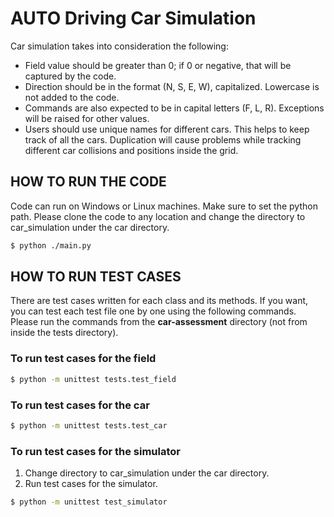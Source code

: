# AUTO Driving Car Simulation

Car simulation takes into consideration the following:

- Field value should be greater than 0; if 0 or negative, that will be captured by the code.
- Direction should be in the format (N, S, E, W), capitalized. Lowercase is not added to the code.
- Commands are also expected to be in capital letters (F, L, R). Exceptions will be raised for other values.
- Users should use unique names for different cars. This helps to keep track of all the cars. Duplication will cause problems while tracking different car collisions and positions inside the grid.

## HOW TO RUN THE CODE

Code can run on Windows or Linux machines. Make sure to set the python path. Please clone the code to any location and change the directory to car_simulation under the car directory.

```bash
$ python ./main.py
```

## HOW TO RUN TEST CASES

There are test cases written for each class and its methods. If you want, you can test each test file one by one using the following commands. Please run the commands from the **car-assessment** directory (not from inside the tests directory).

### To run test cases for the field

```bash
$ python -m unittest tests.test_field
```

### To run test cases for the car

```bash
$ python -m unittest tests.test_car
```

### To run test cases for the simulator

1. Change directory to car_simulation under the car directory.
2. Run test cases for the simulator.

```bash
$ python -m unittest test_simulator
```